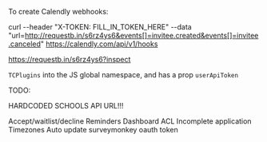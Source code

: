 To create Calendly webhooks:

curl --header "X-TOKEN: FILL_IN_TOKEN_HERE" --data "url=http://requestb.in/s6rz4ys6&events[]=invitee.created&events[]=invitee.canceled" https://calendly.com/api/v1/hooks

https://requestb.in/s6rz4ys6?inspect



 `TCPlugins` into the JS global namespace, and has a prop `userApiToken`



TODO:

HARDCODED SCHOOLS API URL!!!

Accept/waitlist/decline
Reminders
Dashboard ACL
Incomplete application
Timezones
Auto update surveymonkey oauth token
